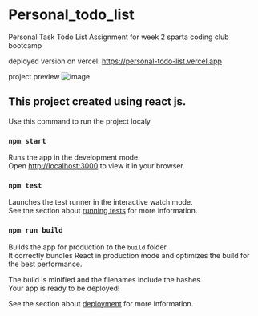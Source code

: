 # Personal_todo_list
Personal Task Todo List Assignment for week 2 sparta coding club bootcamp

deployed version on vercel:
https://personal-todo-list.vercel.app

project preview
![image](https://user-images.githubusercontent.com/53510222/198295930-3063c613-028d-4fa6-a6e3-3beb8bf65258.png)

## This project created using react js.

Use this command to run the project localy

### `npm start`

Runs the app in the development mode.\
Open [http://localhost:3000](http://localhost:3000) to view it in your browser.

### `npm test`

Launches the test runner in the interactive watch mode.\
See the section about [running tests](https://facebook.github.io/create-react-app/docs/running-tests) for more information.

### `npm run build`

Builds the app for production to the `build` folder.\
It correctly bundles React in production mode and optimizes the build for the best performance.

The build is minified and the filenames include the hashes.\
Your app is ready to be deployed!

See the section about [deployment](https://facebook.github.io/create-react-app/docs/deployment) for more information.
